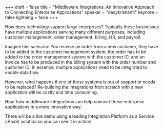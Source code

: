+++
draft = false
title = "Middleware Integrations: An Innovative Approach to Connecting Enterprise Applications"
speaker = "desykristianti"
keynote = false
lightning = false
+++

How does technology support large enterprises? Typically these businesses have multiple applications serving many different purposes, including customer management, order management, billing, HR, and payroll.

Imagine this scenario: You receive an order from a new customer, they have to be added to the customer management system, the order has to be added to the order management system with the customer ID, and an invoice has to be produced in the billing system with the order number and customer ID. In essence, multiple applications need to be integrated to enable data flow.

However, what happens if one of these systems is out of support or needs to be replaced? Re-building the integrations from scratch with a new application will be costly and time consuming.

Hear how middleware integrations can help connect these enterprise applications in a more innovative way.

There will be a live demo using a leading Integration Platform as a Service (iPaaS) solution so you can see it in action!